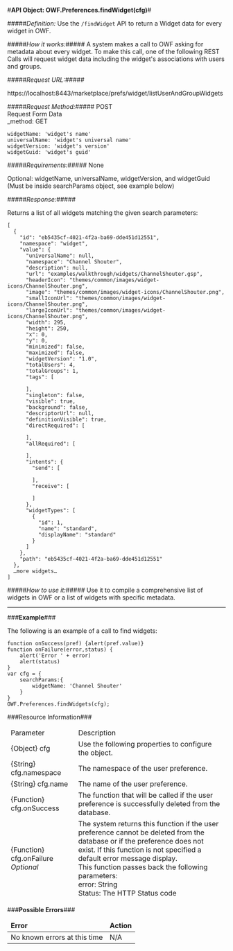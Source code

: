 #<b>API Object: OWF.Preferences.findWidget(cfg)</b>#

#####<i>Definition:</i> 
Use the `/findWidget` API to return a Widget data for every widget in OWF. 
 

#####<i>How it works:</i>#####
A system makes a call to OWF asking for metadata about every widget. To make this call, one of the following REST Calls will request widget data including the widget's associations with users and groups.  

#####<i>Request URL:</i>#####

https://localhost:8443/marketplace/prefs/widget/listUserAndGroupWidgets

#####<i>Request Method:</i>#####
POST <BR> 
Request Form Data <br> 
_method: GET <br>

    widgetName: 'widget's name'
    universalName: 'widget's universal name'
    widgetVersion: 'widget's version'
    widgetGuid: 'widget's guid'



#####<i>Requirements:</i>#####
None <br>

Optional: widgetName, universalName, widgetVersion, and widgetGuid (Must be inside searchParams object, see example below)

#####<i>Response:</i>#####

Returns a list of all widgets matching the given search parameters:

    [
      {
        "id": "eb5435cf-4021-4f2a-ba69-dde451d12551",
        "namespace": "widget",
        "value": {
          "universalName": null,
          "namespace": "Channel Shouter",
          "description": null,
          "url": "examples/walkthrough/widgets/ChannelShouter.gsp",
          "headerIcon": "themes/common/images/widget-icons/ChannelShouter.png",
          "image": "themes/common/images/widget-icons/ChannelShouter.png",
          "smallIconUrl": "themes/common/images/widget-icons/ChannelShouter.png",
          "largeIconUrl": "themes/common/images/widget-icons/ChannelShouter.png",
          "width": 295,
          "height": 250,
          "x": 0,
          "y": 0,
          "minimized": false,
          "maximized": false,
          "widgetVersion": "1.0",
          "totalUsers": 4,
          "totalGroups": 1,
          "tags": [
            
          ],
          "singleton": false,
          "visible": true,
          "background": false,
          "descriptorUrl": null,
          "definitionVisible": true,
          "directRequired": [
            
          ],
          "allRequired": [
            
          ],
          "intents": {
            "send": [
              
            ],
            "receive": [
              
            ]
          },
          "widgetTypes": [
            {
              "id": 1,
              "name": "standard",
              "displayName": "standard"
            }
          ]
        },
        "path": "eb5435cf-4021-4f2a-ba69-dde451d12551"
      },
      …more widgets…
    ]




#####<i>How to use it:</i>#####
Use it to compile a comprehensive list of widgets in OWF or a list of widgets with specific metadata.  

<hr>
###<b>Example</b>###


The following is an example of a call to find widgets:

    function onSuccess(pref) {alert(pref.value)}
    function onFailure(error,status) {
    	alert('Error ' + error)
    	alert(status)
    }
    var cfg = {
    	searchParams:{
    		widgetName: 'Channel Shouter'
    	}
    }
    OWF.Preferences.findWidgets(cfg);




###Resource Information###
<table style="width:100%">
  <thead>
    <td>Parameter</td>
    <td>Description</td
  </thead>
  <tr>
    <td>{Object} cfg</td>
    <td>Use the following properties to configure the object.</td> 
    </tr>
  <tr>
    <td>{String} cfg.namespace</td>
    <td>The namespace of the user preference.</td> 
  </tr>
  <tr>
    <td>{String} cfg.name</td>
    <td>The name of the user preference.</td> 
  </tr>
  <tr>
    <td>{Function} cfg.onSuccess</td>
    <td>The function that will be called if the user preference is successfully deleted from the database.</td> 
  </tr>
  <tr>
    <td>{Function} cfg.onFailure <i>Optional</i></td>
    <td>The system returns this function if the user preference cannot be deleted from the database or if the preference does not exist. If this function is not specified a default error message display.<br> 
    This function passes back the following parameters: <br>error: String
    <br>Status: The HTTP Status code</td> 
  </tr>
</table>


###<b>Possible Errors</b>###
<table style="width:100%">
  <thead>
    <td><b>Error</b></td>
    <td><b>Action</b></td>
  </thead>
  <tr>
    <td>No known errors at this time
</td>
    <td>N/A</td> 
  </tr> 
</table> 
